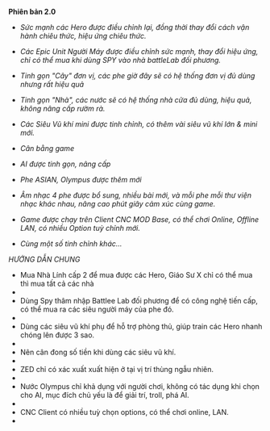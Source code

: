 **Phiên bản 2.0**

- *Sức mạnh các Hero được điều chỉnh lại, đồng thời thay đổi cách vận hành chiêu thức, hiệu ứng chiêu thức.*
  
- *Các Epic Unit Người Máy được điều chỉnh sức mạnh, thay đổi hiệu ứng, chỉ có thể mua khi dùng SPY vào nhà battleLab đối phương.*
  
- *Tinh gọn "Cây" đơn vị, các phe giờ đây sẽ có hệ thống đơn vị đủ dùng nhưng rất hiệu quả*
  
- *Tinh gọn "Nhà", các nước sẽ có hệ thống nhà cửa đủ dùng, hiệu quả, không nâng cấp rườm rà.*
  
- *Các Siêu Vũ khí mini được tinh chỉnh, có thêm vài siêu vũ khí lớn & mini mới.*
  
- *Cân bằng game*
  
- *AI được tinh gọn, nâng cấp*
  
- *Phe ASIAN, Olympus được thêm mới*
  
- *Âm nhạc 4 phe được bổ sung, nhiều bài mới, và mỗi phe mỗi thư viện nhạc khác nhau, nâng cao phút giây cảm xúc cùng game.*
  
- *Game được chạy trên Client CNC MOD Base, có thể chơi Online, Offline LAN, có nhiều Option tuỳ chỉnh mới.*
  
- *Cùng một số tinh chỉnh khác...*

*HƯỚNG DẪN CHUNG*

  - Mua Nhà Lính cấp 2 để mua được các Hero, Giáo Sư X chỉ có thể mua thì mua tất cả các nhà
  - 
  - Dùng Spy thâm nhập Battlee Lab đối phương để có công nghệ tiến cấp, có thể mua ra các siêu người máy của phe đó.
  - 
  - Dùng các siêu vũ khí phụ để hỗ trợ phòng thủ, giúp train các Hero nhanh chóng lên được 3 sao.
  - 
  - Nên cân đong số tiền khi dùng các siêu vũ khí.
  - 
  - ZED chỉ có xác xuất xuất hiện ở tại vị trí thùng ngẫu nhiên.
  - 
  - Nước Olympus chỉ khả dụng với người chơi, không có tác dụng khi chọn cho AI, mục đích chủ yếu là để giải trí, troll, phá AI.
  - 
  - CNC Client có nhiều tuỳ chọn options, có thể chơi online, LAN.
  - 
